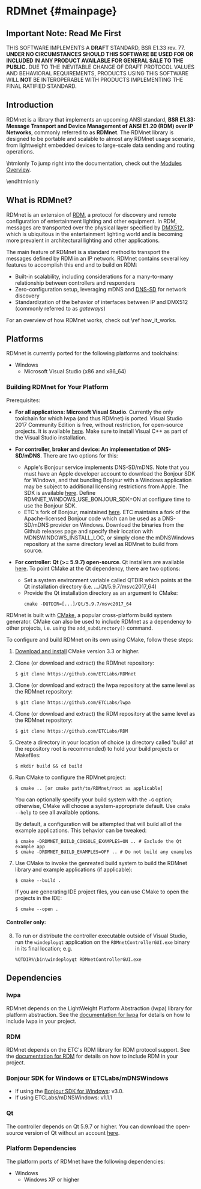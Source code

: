 # RDMnet                                                            {#mainpage}

## Important Note: Read Me First

THIS SOFTWARE IMPLEMENTS A **DRAFT** STANDARD, BSR E1.33 rev. 77. **UNDER NO
CIRCUMSTANCES SHOULD THIS SOFTWARE BE USED FOR OR INCLUDED IN ANY PRODUCT
AVAILABLE FOR GENERAL SALE TO THE PUBLIC.** DUE TO THE INEVITABLE CHANGE OF
DRAFT PROTOCOL VALUES AND BEHAVIORAL REQUIREMENTS, PRODUCTS USING THIS SOFTWARE
WILL **NOT** BE INTEROPERABLE WITH PRODUCTS IMPLEMENTING THE FINAL RATIFIED
STANDARD.

## Introduction

RDMnet is a library that implements an upcoming ANSI standard, **BSR E1.33:
Message Transport and Device Management of ANSI E1.20 (RDM) over IP Networks**,
commonly referred to as **RDMnet**. The RDMnet library is designed to be
portable and scalable to almost any RDMnet usage scenario, from lightweight
embedded devices to large-scale data sending and routing operations.

\htmlonly
To jump right into the documentation, check out the
<a href="modules.html">Modules Overview</a>.

\endhtmlonly
## What is RDMnet?

RDMnet is an extension of [RDM](http://www.rdmprotocol.org), a protocol for
discovery and remote configuration of entertainment lighting and other
equipment. In RDM, messages are transported over the physical layer specified
by [DMX512](https://en.wikipedia.org/wiki/DMX512), which is ubiquitous in the
entertainment lighting world and is becoming more prevalent in architectural
lighting and other applications.

The main feature of RDMnet is a standard method to transport the messages
defined by RDM in an IP network. RDMnet contains several key features to
accomplish this end and to build on RDM:

* Built-in scalability, including considerations for a many-to-many
  relationship between controllers and responders
* Zero-configuration setup, leveraging mDNS and [DNS-SD](http://www.dns-sd.org/)
  for network discovery
* Standardization of the behavior of interfaces between IP and DMX512 (commonly
  referred to as *gateways*)

For an overview of how RDMnet works, check out \ref how_it_works.

## Platforms

RDMnet is currently ported for the following platforms and toolchains:
* Windows
  + Microsoft Visual Studio (x86 and x86_64)

### Building RDMnet for Your Platform

Prerequisites:

* **For all applications: Microsoft Visual Studio**. Currently the only
  toolchain for which lwpa (and thus RDMnet) is ported. Visual Studio 2017
  Community Edition is free, without restriction, for open-source projects. It
  is available [here](https://visualstudio.microsoft.com/downloads/). Make sure
  to install Visual C++ as part of the Visual Studio installation.

* **For controller, broker and device: An implementation of DNS-SD/mDNS**.
  There are two options for this:
  + Apple's Bonjour service implements DNS-SD/mDNS. Note that you must have an
    Apple developer account to download the Bonjour SDK for Windows, and that
    bundling Bonjour with a Windows application may be subject to additional
    licensing restrictions from Apple. The SDK is available
    [here](https://developer.apple.com/bonjour/). Define
    RDMNET_WINDOWS_USE_BONJOUR_SDK=ON at configure time to use the Bonjour SDK.
  + ETC's fork of Bonjour, maintained
    [here](https://github.com/ETCLabs/mDNSWindows). ETC maintains a fork of the
    Apache-licensed Bonjour code which can be used as a DNS-SD/mDNS provider on
    Windows. Download the binaries from the Github releases page and specify
    their location with MDNSWINDOWS_INSTALL_LOC, or simply clone the mDNSWindows repository at the same directory level as RDMnet to build from source.

* **For controller: Qt (>= 5.9.7) open-source**.  Qt installers are available
  [here](https://www.qt.io/download). To point CMake at the Qt dependency,
  there are two options:
  + Set a system environment variable called QTDIR which points at the Qt
    installation directory (i.e. .../Qt/5.9.7/msvc2017_64)
  + Provide the Qt installation directory as an argument to CMake:
    ```
    cmake -DQTDIR=[...]/Qt/5.9.7/msvc2017_64
    ```

RDMnet is built with [CMake](https://cmake.org), a popular cross-platform build
system generator. CMake can also be used to include RDMnet as a dependency to
other projects, i.e. using the `add_subdirectory()` command.

To configure and build RDMnet on its own using CMake, follow these steps:

1. [Download and install](https://cmake.org/download/) CMake version 3.3 or
   higher.
2. Clone (or download and extract) the RDMnet repository:
   ```
   $ git clone https://github.com/ETCLabs/RDMnet
   ```
3. Clone (or download and extract) the lwpa repository at the same level as the
   RDMnet repository:
   ```
   $ git clone https://github.com/ETCLabs/lwpa
   ```
4. Clone (or download and extract) the RDM repository at the same level as the
   RDMnet repository:
   ```
   $ git clone https://github.com/ETCLabs/RDM
   ```
5. Create a directory in your location of choice (a directory called 'build' at
   the repository root is recommended) to hold your build projects or
   Makefiles:
   ```
   $ mkdir build && cd build
   ```
6. Run CMake to configure the RDMnet project:
   ```
   $ cmake .. [or cmake path/to/RDMnet/root as applicable]
   ```
   You can optionally specify your build system with the `-G` option;
   otherwise, CMake will choose a system-appropriate default. Use `cmake --help`
   to see all available options.

   By default, a configuration will be attempted that will build all of the
   example applications. This behavior can be tweaked:
   ```
   $ cmake -DRDMNET_BUILD_CONSOLE_EXAMPLES=ON .. # Exclude the Qt example app
   $ cmake -DRDMNET_BUILD_EXAMPLES=OFF .. # Do not build any examples
   ```
7. Use CMake to invoke the genreated build system to build the RDMnet library
   and example applications (if applicable):
   ```
   $ cmake --build .
   ```
   If you are generating IDE project files, you can use CMake to open the
   projects in the IDE:
   ```
   $ cmake --open .
   ```

#### Controller only:

8. To run or distribute the controller executable outside of Visual Studio, run
   the `windeployqt` application on the `RDMnetControllerGUI.exe` binary in its
   final location; e.g.
   ```
   %QTDIR%\bin\windeployqt RDMnetControllerGUI.exe
   ```

## Dependencies

### lwpa

RDMnet depends on the LightWeight Platform Abstraction (lwpa) library for
platform abstraction. See the
[documentation for lwpa](https://etclabs.github.io/lwpa) for details on how to
include lwpa in your project.

### RDM

RDMnet depends on the ETC's RDM library for RDM protocol support. See the
[documentation for RDM](https://etclabs.github.io/RDM) for details on how to
include RDM in your project.

### Bonjour SDK for Windows or ETCLabs/mDNSWindows

- If using the [Bonjour SDK for Windows](https://developer.apple.com/bonjour/):
  v3.0.
- If using ETCLabs/mDNSWindows: v1.1.1

### Qt

The controller depends on Qt 5.9.7 or higher. You can download the open-source
version of Qt without an account [here](https://www.qt.io/download).

### Platform Dependencies

The platform ports of RDMnet have the following dependencies:
* Windows
  + Windows XP or higher
